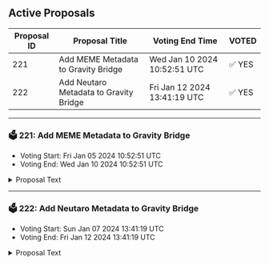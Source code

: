 ## Active Proposals

| Proposal ID | Proposal Title | Voting End Time | VOTED |
|-------------|----------------|-----------------|-------|
| 221 | Add MEME Metadata to Gravity Bridge | Wed Jan 10 2024 10:52:51 UTC | ✅ YES |
| 222 | Add Neutaro Metadata to Gravity Bridge | Fri Jan 12 2024 13:41:19 UTC | ✅ YES |

---

### 🗳 221: Add MEME Metadata to Gravity Bridge
- Voting Start: Fri Jan 05 2024 10:52:51 UTC
- Voting End: Wed Jan 10 2024 10:52:51 UTC

<details>
<summary>Proposal Text</summary>
 
This proposal connects the MEME token from MEME Network to the Gravity Bridge. If accepted, it would establish metadata for the IBC denom ibc/0EB6D5E44D1587D12E222C1155181884098202F56263795259C53536D07C2E65. This metadata would then be usable to deploy an ERC20 representation on Ethereum for the MEME token. Voters should verify that the ibc hash is on channel-149, that this channel matches the forwarding proposal submitted at the same time, and that the denom trace is for the correct token. This can be done using gravity query ibc-transfer denom-trace ibc/0EB6D5E44D1587D12E222C1155181884098202F56263795259C53536D07C2E65. nn For more about MEME Network see https://commonwealth.im/gravity-bridge/discussion/13611-meme-network-proposal-for-gravity-bridge and https://memenetwork.io
</details>

---

### 🗳 222: Add Neutaro Metadata to Gravity Bridge
- Voting Start: Sun Jan 07 2024 13:41:19 UTC
- Voting End: Fri Jan 12 2024 13:41:19 UTC

<details>
<summary>Proposal Text</summary>
 
This proposal is to add the Neutaro metadata to Gravity Bridge as it is necessary for the ERC20 representation. Base denom is uneutaro and the path is transfer/channel-148.
</details>
